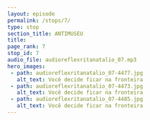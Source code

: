 ```yaml
---
layout: episode
permalink: /stops/7/
type: stop
section_title: ANTIMUSEU
title: 
page_rank: 7
stop_id: 7
audio_file: audioreflexritanatalio_07.mp3
hero_images:
 - path: audioreflexritanatalio_07-4477.jpg
   alt_text: Você decide ficar na fronteira
 - path: audioreflexritanatalio_07-4473.jpg
   alt_text: Você decide ficar na fronteira
 - path: audioreflexritanatalio_07-4485.jpg
   alt_text: Você decide ficar na fronteira
---
```


